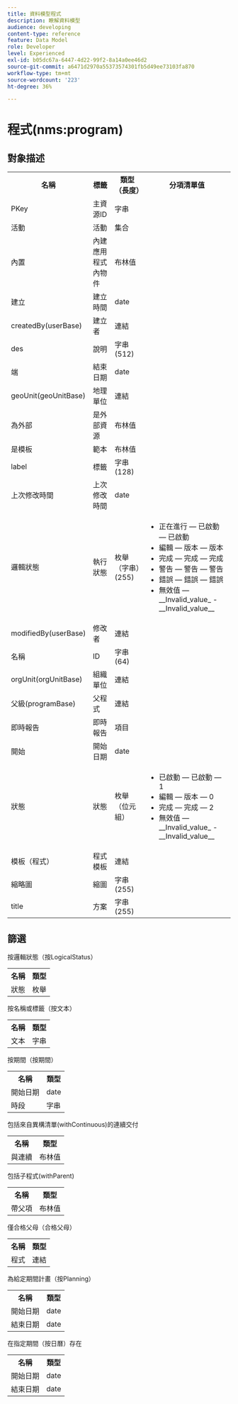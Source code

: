 ```yaml
---
title: 資料模型程式
description: 瞭解資料模型
audience: developing
content-type: reference
feature: Data Model
role: Developer
level: Experienced
exl-id: b05dc67a-6447-4d22-99f2-8a14a0ee46d2
source-git-commit: a6471d2970a55373574301fb5d49ee73103fa870
workflow-type: tm+mt
source-wordcount: '223'
ht-degree: 36%

---
```


# 程式(nms:program)

## 對象描述

<table>
               <tr>
                  <th>名稱</th>
                  <th>標籤</th>
                  <th>類型（長度）</th>
                  <th>分項清單值</th>
               </tr>
               <tr>
                  <td>PKey</td>
                  <td>主資源ID</td>
                  <td>字串 </td>
                  <td> </td>
               </tr>
               <tr>
                  <td>活動</td>
                  <td>活動</td>
                  <td>集合 </td>
                  <td> </td>
               </tr>
               <tr>
                  <td>內置</td>
                  <td>內建應用程式內物件</td>
                  <td>布林值 </td>
                  <td> </td>
               </tr>
               <tr>
                  <td>建立</td>
                  <td>建立時間</td>
                  <td>date </td>
                  <td> </td>
               </tr>
               <tr>
                  <td>createdBy(userBase)</td>
                  <td>建立者</td>
                  <td>連結 </td>
                  <td> </td>
               </tr>
               <tr>
                  <td>des</td>
                  <td>說明</td>
                  <td>字串(512)</td>
                  <td> </td>
               </tr>
               <tr>
                  <td>端</td>
                  <td>結束日期</td>
                  <td>date </td>
                  <td> </td>
               </tr>
               <tr>
                  <td>geoUnit(geoUnitBase)</td>
                  <td>地理單位</td>
                  <td>連結 </td>
                  <td> </td>
               </tr>
               <tr>
                  <td>為外部</td>
                  <td>是外部資源</td>
                  <td>布林值 </td>
                  <td> </td>
               </tr>
               <tr>
                  <td>是模板</td>
                  <td>範本</td>
                  <td>布林值 </td>
                  <td> </td>
               </tr>
               <tr>
                  <td>label</td>
                  <td>標籤</td>
                  <td>字串(128)</td>
                  <td> </td>
               </tr>
               <tr>
                  <td>上次修改時間</td>
                  <td>上次修改時間</td>
                  <td>date </td>
                  <td> </td>
               </tr>
               <tr>
                  <td>邏輯狀態</td>
                  <td>執行狀態</td>
                  <td>枚舉（字串）(255)</td>
                  <td>
                     <ul>
                        <li>正在進行 — 已啟動 — 已啟動</li>
                        <li>編輯 — 版本 — 版本</li>
                        <li>完成 — 完成 — 完成</li>
                        <li>警告 — 警告 — 警告</li>
                        <li>錯誤 — 錯誤 — 錯誤</li>
                        <li>無效值 — __Invalid_value_ - __Invalid_value__</li>
                     </ul>
                  </td>
               </tr>
               <tr>
                  <td>modifiedBy(userBase)</td>
                  <td>修改者</td>
                  <td>連結 </td>
                  <td> </td>
               </tr>
               <tr>
                  <td>名稱</td>
                  <td>ID</td>
                  <td>字串(64)</td>
                  <td> </td>
               </tr>
               <tr>
                  <td>orgUnit(orgUnitBase)</td>
                  <td>組織單位</td>
                  <td>連結 </td>
                  <td> </td>
               </tr>
               <tr>
                  <td>父級(programBase)</td>
                  <td>父程式</td>
                  <td>連結 </td>
                  <td> </td>
               </tr>
               <tr>
                  <td>即時報告</td>
                  <td>即時報告</td>
                  <td>項目 </td>
                  <td> </td>
               </tr>
               <tr>
                  <td>開始</td>
                  <td>開始日期</td>
                  <td>date </td>
                  <td> </td>
               </tr>
               <tr>
                  <td>狀態</td>
                  <td>狀態</td>
                  <td>枚舉（位元組） </td>
                  <td>
                     <ul>
                        <li>已啟動 — 已啟動 — 1</li>
                        <li>編輯 — 版本 — 0</li>
                        <li>完成 — 完成 — 2</li>
                        <li>無效值 — __Invalid_value_ - __Invalid_value__</li>
                     </ul>
                  </td>
               </tr>
               <tr>
                  <td>模板（程式）</td>
                  <td>程式模板</td>
                  <td>連結 </td>
                  <td> </td>
               </tr>
               <tr>
                  <td>縮略圖</td>
                  <td>縮圖</td>
                  <td>字串(255)</td>
                  <td> </td>
               </tr>
               <tr>
                  <td>title</td>
                  <td>方案</td>
                  <td>字串(255)</td>
                  <td> </td>
               </tr>
            </table>

## 篩選

按邏輯狀態（按LogicalStatus）

<table>
    <tr>
    <th>名稱</th>
    <th>類型</th>
    </tr>
    <tr>
    <td>狀態</td>
    <td>枚舉</td>
    </tr>
</table>

按名稱或標籤（按文本）

<table>
    <tr>
    <th>名稱</th>
    <th>類型</th>
    </tr>
    <tr>
    <td>文本</td>
    <td>字串</td>
    </tr>
</table>

按期間（按期間）

<table>
    <tr>
    <th>名稱</th>
    <th>類型</th>
    </tr>
    <tr>
    <td>開始日期</td>
    <td>date</td>
    </tr>
    <tr>
    <td>時段</td>
    <td>字串</td>
    </tr>
</table>

包括來自異構清單(withContinuous)的連續交付

<table>
    <tr>
    <th>名稱</th>
    <th>類型</th>
    </tr>
    <tr>
    <td>與連續</td>
    <td>布林值</td>
    </tr>
</table>

包括子程式(withParent)

<table>
        <tr>
        <th>名稱</th>
        <th>類型</th>
        </tr>
        <tr>
        <td>帶父項</td>
        <td>布林值</td>
        </tr>
    </table>

僅合格父母（合格父母）

<table>
    <tr>
    <th>名稱</th>
    <th>類型</th>
    </tr>
    <tr>
    <td>程式</td>
    <td>連結</td>
    </tr>
</table>

為給定期間計畫（按Planning）

<table>
    <tr>
    <th>名稱</th>
    <th>類型</th>
    </tr>
    <tr>
    <td>開始日期</td>
    <td>date</td>
    </tr>
    <tr>
    <td>結束日期</td>
    <td>date</td>
    </tr>
</table>

在指定期間（按日曆）存在

<table>
    <tr>
    <th>名稱</th>
    <th>類型</th>
    </tr>
    <tr>
    <td>開始日期</td>
    <td>date</td>
    </tr>
    <tr>
    <td>結束日期</td>
    <td>date</td>
    </tr>
</table>

